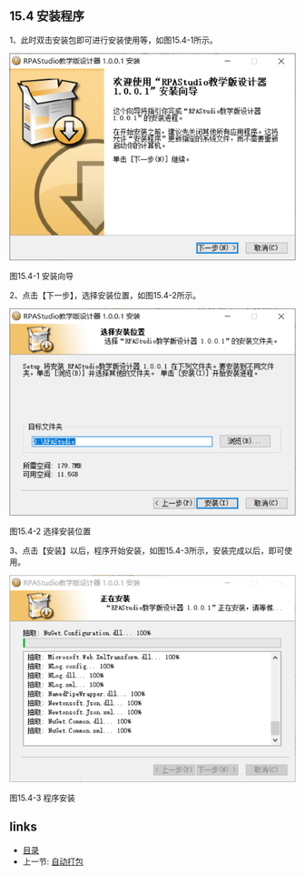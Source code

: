 ## 15.4 安装程序

1、此时双击安装包即可进行安装使用等，如图15.4-1所示。

![](images/15.4-1.png)

图15.4-1 安装向导

2、点击【下一步】，选择安装位置，如图15.4-2所示。

![](images/15.4-2.png)

图15.4-2 选择安装位置

3、点击【安装】以后，程序开始安装，如图15.4-3所示，安装完成以后，即可使用。

![](images/15.4-3.png)

图15.4-3 程序安装

## links
   * [目录](<preface.md>)
   * 上一节: [自动打包](<15.3.md>)
